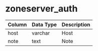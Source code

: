 # zoneserver\_auth

| Column | Data Type | Description |
| :--- | :--- | :--- |
| host | varchar | Host |
| note | text | Note |

